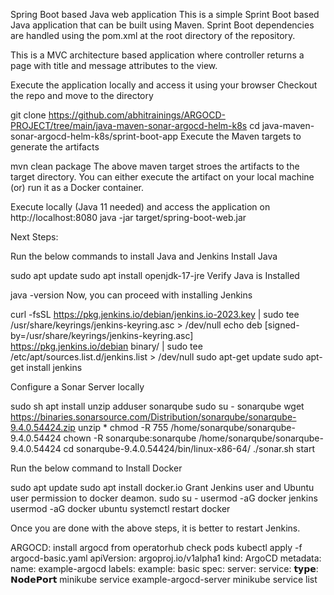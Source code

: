 
Spring Boot based Java web application
This is a simple Sprint Boot based Java application that can be built using Maven. Sprint Boot dependencies are handled using the pom.xml at the root directory of the repository.

This is a MVC architecture based application where controller returns a page with title and message attributes to the view.

Execute the application locally and access it using your browser
Checkout the repo and move to the directory

git clone https://github.com/abhitrainings/ARGOCD-PROJECT/tree/main/java-maven-sonar-argocd-helm-k8s
cd java-maven-sonar-argocd-helm-k8s/sprint-boot-app
Execute the Maven targets to generate the artifacts

mvn clean package
The above maven target stroes the artifacts to the target directory. You can either execute the artifact on your local machine (or) run it as a Docker container.


Execute locally (Java 11 needed) and access the application on http://localhost:8080
java -jar target/spring-boot-web.jar

Next Steps:

Run the below commands to install Java and Jenkins
Install Java

sudo apt update
sudo apt install openjdk-17-jre
Verify Java is Installed

java -version
Now, you can proceed with installing Jenkins

curl -fsSL https://pkg.jenkins.io/debian/jenkins.io-2023.key | sudo tee \
  /usr/share/keyrings/jenkins-keyring.asc > /dev/null
echo deb [signed-by=/usr/share/keyrings/jenkins-keyring.asc] \
  https://pkg.jenkins.io/debian binary/ | sudo tee \
  /etc/apt/sources.list.d/jenkins.list > /dev/null
sudo apt-get update
sudo apt-get install jenkins

Configure a Sonar Server locally

sudo sh 
apt install unzip
adduser sonarqube
sudo su - sonarqube
wget https://binaries.sonarsource.com/Distribution/sonarqube/sonarqube-9.4.0.54424.zip
unzip *
chmod -R 755 /home/sonarqube/sonarqube-9.4.0.54424
chown -R sonarqube:sonarqube /home/sonarqube/sonarqube-9.4.0.54424
cd sonarqube-9.4.0.54424/bin/linux-x86-64/
./sonar.sh start


Run the below command to Install Docker

sudo apt update
sudo apt install docker.io
Grant Jenkins user and Ubuntu user permission to docker deamon.
sudo su - 
usermod -aG docker jenkins
usermod -aG docker ubuntu
systemctl restart docker

Once you are done with the above steps, it is better to restart Jenkins.

ARGOCD:
install argocd from operatorhub
check pods 
kubectl apply -f argocd-basic.yaml
apiVersion: argoproj.io/v1alpha1
kind: ArgoCD
metadata:
  name: example-argocd
  labels:
    example: basic
spec:
  server:
    service:
       𝘁𝘆𝗽𝗲: 𝗡𝗼𝗱𝗲𝗣𝗼𝗿𝘁
minikube service example-argocd-server
minikube service list 
